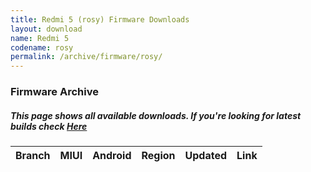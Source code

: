 ```yaml
---
title: Redmi 5 (rosy) Firmware Downloads
layout: download
name: Redmi 5
codename: rosy
permalink: /archive/firmware/rosy/
---
```



### Firmware Archive
##### This page shows all available downloads. If you're looking for latest builds check [Here](/firmware/rosy/)


<div class="table-responsive-md" id="table-wrapper">
<table id="firmware" class="compact table table-striped table-hover table-sm">
    <thead class="thead-dark">
        <tr>
            <th>Branch</th>
            <th>MIUI</th>
            <th>Android</th>
            <th>Region</th>
            <th>Updated</th>
            <th>Link</th>
        </tr>
    </thead>
    <script>loadFirmwareDownloads('rosy', 'full')</script>
</table>
</div>
